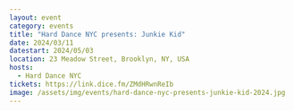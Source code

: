 ```yaml
---
layout: event
category: events
title: "Hard Dance NYC presents: Junkie Kid"
date: 2024/03/11
datestart: 2024/05/03
location: 23 Meadow Street, Brooklyn, NY, USA
hosts:
  - Hard Dance NYC
tickets: https://link.dice.fm/ZMdHRwnReIb
image: /assets/img/events/hard-dance-nyc-presents-junkie-kid-2024.jpg
---
```

